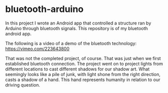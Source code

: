 # bluetooth-arduino
In this project I wrote an Android app that controlled a structure ran by Arduino through bluetooth signals. This repository is of my bluetooth android app.

The following is a video of a demo of the bluetooth technology: https://vimeo.com/223643800

That was not the completed project, of course. That was just when we first established bluetooth connection. The project went on to project lights from different locations to cast different shadows for our shadow art. What seemingly looks like a pile of junk, with light shone from the right direction, casts a shadow of a hand. This hand represents humanity in relation to our driving question. 
